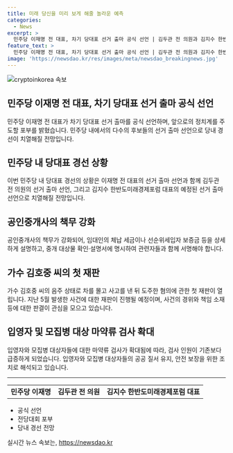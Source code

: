 ```yaml
---
title: 미래 당신을 미리 보게 해줄 놀라운 예측
categories:
  - News
excerpt: >
  민주당 이재명 전 대표, 차기 당대표 선거 출마 공식 선언 | 김두관 전 의원과 김지수 한반도미래경제포럼 대표도 도전 선언 | 공인중개사 설명 의무 강화 | 음주운전 가수 김호중 씨 첫 재판 | 입영자와 모집병 마약류 검사 대폭 확대 
feature_text: >
  민주당 이재명 전 대표, 차기 당대표 선거 출마 공식 선언 | 김두관 전 의원과 김지수 한반도미래경제포럼 대표도 도전 선언 | 공인중개사 설명 의무 강화 | 음주운전 가수 김호중 씨 첫 재판 | 입영자와 모집병 마약류 검사 대폭 확대 
image: 'https://newsdao.kr/res/images/meta/newsdao_breakingnews.jpg'
---
```


<p><img src="https://newsdao.kr/res/images/meta/newsdao_breakingnews.jpg" alt="cryptoinkorea 속보" /></p>

<h2>민주당 이재명 전 대표, 차기 당대표 선거 출마 공식 선언</h2>

<p data-ke-size="size16">민주당 이재명 전 대표가 차기 당대표 선거 출마를 공식 선언하며, 앞으로의 정치계를 주도할 포부를 밝혔습니다. 민주당 내에서의 다수의 후보들의 선거 출마 선언으로 당내 경선이 치열해질 전망입니다.</p>

<h2 data-ke-size="size26">민주당 내 당대표 경선 상황</h2>

<p data-ke-size="size16">이번 민주당 내 당대표 경선의 상황은 이재명 전 대표의 선거 출마 선언과 함께 김두관 전 의원의 선거 출마 선언, 그리고 김지수 한반도미래경제포럼 대표의 예정된 선거 출마 선언으로 치열해질 전망입니다.</p>

<h2 data-ke-size="size26">공인중개사의 책무 강화</h2>

<p data-ke-size="size16">공인중개사의 책무가 강화되어, 임대인의 체납 세금이나 선순위세입자 보증금 등을 상세하게 설명하고, 중개 대상물 확인·설명서에 명시하여 관련자들과 함께 서명해야 합니다.</p>

<h2 data-ke-size="size26">가수 김호중 씨의 첫 재판</h2>

<p data-ke-size="size16">가수 김호중 씨의 음주 상태로 차를 몰고 사고를 낸 뒤 도주한 혐의에 관한 첫 재판이 열립니다. 지난 5월 발생한 사건에 대한 재판이 진행될 예정이며, 사건의 경위와 책임 소재 등에 대한 판결이 관심을 모으고 있습니다.</p>

<h2 data-ke-size="size26">입영자 및 모집병 대상 마약류 검사 확대</h2>

<p data-ke-size="size16">입영자와 모집병 대상자들에 대한 마약류 검사가 확대됨에 따라, 검사 인원이 기존보다 급증하게 되었습니다. 입영자와 모집병 대상자들의 공공 질서 유지, 안전 보장을 위한 조치로 해석되고 있습니다.</p>

<hr>

<table>
    <tr>
        <td style="text-align: center; height: 17px;"><b>민주당 이재명</b></td>
        <td style="text-align: center; height: 17px;"><b>김두관 전 의원</b></td>
        <td style="text-align: center; height: 17px;"><b>김지수 한반도미래경제포럼 대표</b></td>
    </tr>
</table>

<ul>
    <li>공식 선언</li>
    <li>전당대회 포부</li>
    <li>당내 경선 전망</li>
</ul>

<p data-ke-size="size16"></p>
실시간 뉴스 속보는, <a href="https://newsdao.kr" rel="dofollow">https://newsdao.kr</a>


